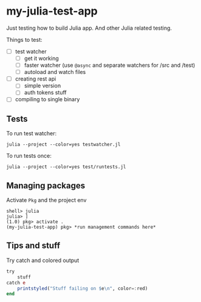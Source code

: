 # my-julia-test-app

Just testing how to build Julia app. And other Julia related testing.

Things to test:

- [ ] test watcher
  - [ ] get it working
  - [ ] faster watcher (use `@async` and separate watchers for /src and /test)
  - [ ] autoload and watch files

- [ ] creating rest api
  - [ ] simple version
  - [ ] auth tokens stuff

- [ ] compiling to single binary

## Tests
To run test watcher:
```
julia --project --color=yes testwatcher.jl
```

To run tests once:
```
julia --project --color=yes test/runtests.jl
```

## Managing packages
Activate `Pkg` and the project env
```
shell> julia
julia> ]
(1.0) pkg> activate .
(my-julia-test-app) pkg> *run management commands here*
```


## Tips and stuff

Try catch and colored output
```Julia
try
    stuff
catch e
    printstyled("Stuff failing on $e\n", color=:red)
end
```
